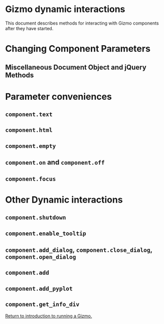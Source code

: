

# Gizmo dynamic interactions

This document describes methods for interacting with Gizmo components
after they have started.

# Changing Component Parameters

## Miscellaneous Document Object and jQuery Methods

# Parameter conveniences

## `component.text`

## `component.html`

## `component.empty`

## `component.on` and `component.off`

## `component.focus`

# Other Dynamic interactions

## `component.shutdown`

## `component.enable_tooltip`

## `component.add_dialog`, `component.close_dialog`, `component.open_dialog`

## `component.add`

## `component.add_pyplot`

## `component.get_info_div`

<a href="./README.md">
Return to introduction to running a Gizmo.
</a>